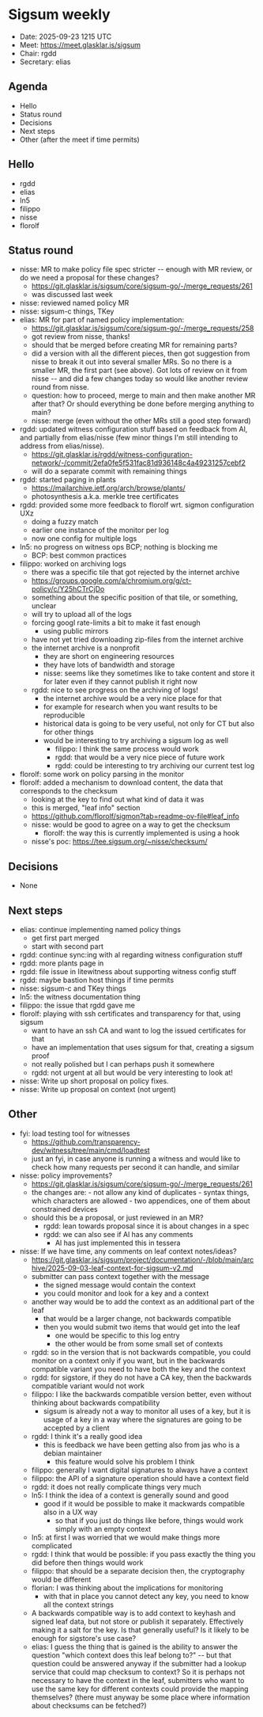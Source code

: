 # Sigsum weekly

  - Date: 2025-09-23 1215 UTC
  - Meet: https://meet.glasklar.is/sigsum
  - Chair: rgdd
  - Secretary: elias

## Agenda

  - Hello
  - Status round
  - Decisions
  - Next steps
  - Other (after the meet if time permits)

## Hello

  - rgdd
  - elias
  - ln5
  - filippo
  - nisse
  - florolf

## Status round

  - nisse: MR to make policy file spec stricter -- enough with MR review, or do we need a proposal for these changes?
    - https://git.glasklar.is/sigsum/core/sigsum-go/-/merge_requests/261
    - was discussed last week
  - nisse: reviewed named policy MR
  - nisse: sigsum-c things, TKey
  - elias: MR for part of named policy implementation:
    - https://git.glasklar.is/sigsum/core/sigsum-go/-/merge_requests/258
    - got review from nisse, thanks!
    - should that be merged before creating MR for remaining parts?
    - did a version with all the different pieces, then got suggestion from nisse to break it out into several smaller MRs. So no there is a smaller MR, the first part (see above). Got lots of review on it from nisse -- and did a few changes today so would like another review round from nisse.
    - question: how to proceed, merge to main and then make another MR after that? Or should everything be done before merging anything to main?
    - nisse: merge (even without the other MRs still a good step forward)
  - rgdd: updated witness configuration stuff based on feedback from Al, and partially from elias/nisse (few minor things I'm still intending to address from elias/nisse).
    - https://git.glasklar.is/rgdd/witness-configuration-network/-/commit/2efa0fe5f531fac81d936148c4a49231257cebf2
    - will do a separate commit with remaining things
  - rgdd: started paging in plants
    - https://mailarchive.ietf.org/arch/browse/plants/
    - photosynthesis a.k.a. merkle tree certificates
  - rgdd: provided some more feedback to florolf wrt. sigmon configuration UXz
    - doing a fuzzy match
    - earlier one instance of the monitor per log
    - now one config for multiple logs
  - ln5: no progress on witness ops BCP; nothing is blocking me
    - BCP: best common practices
  - filippo: worked on archiving logs
    - there was a specific tile that got rejected by the internet archive
    - https://groups.google.com/a/chromium.org/g/ct-policy/c/Y25hCTrCjDo
    - something about the specific position of that tile, or something, unclear
    - will try to upload all of the logs
    - forcing googl rate-limits a bit to make it fast enough
      - using public mirrors
    - have not yet tried downloading zip-files from the internet archive
    - the internet archive is a nonprofit
      - they are short on engineering resources
      - they have lots of bandwidth and storage
      - nisse: seems like they sometimes like to take content and store it for later even if they cannot publish it right now
    - rgdd: nice to see progress on the archiving of logs!
      - the internet archive would be a very nice place for that
      - for example for research when you want results to be reproducible
      - historical data is going to be very useful, not only for CT but also for other things
      - would be interesting to try archiving a sigsum log as well
        - filippo: I think the same process would work
        - rgdd: that would be a very nice piece of future work
        - rgdd: could be interesting to try archiving our current test log
  - florolf: some work on policy parsing in the monitor
  - florolf: added a mechanism to download content, the data that corresponds to the checksum
    - looking at the key to find out what kind of data it was
    - this is merged, "leaf info" section
    - https://github.com/florolf/sigmon?tab=readme-ov-file#leaf_info
    - nisse: would be good to agree on a way to get the checksum
      - florolf: the way this is currently implemented is using a hook
    - nisse's poc: https://tee.sigsum.org/~nisse/checksum/

## Decisions

  - None

## Next steps

  - elias: continue implementing named policy things
    - get first part merged
    - start with second part
  - rgdd: continue sync:ing with al regarding witness configuration stuff
  - rgdd: more plants page in
  - rgdd: file issue in litewitness about supporting witness config stuff
  - rgdd: maybe bastion host things if time permits
  - nisse: sigsum-c and TKey things
  - ln5: the witness documentation thing
  - filippo: the issue that rgdd gave me
  - florolf: playing with ssh certificates and transparency for that, using sigsum
    - want to have an ssh CA and want to log the issued certificates for that
    - have an implementation that uses sigsum for that, creating a sigsum proof
    - not really polished but I can perhaps push it somewhere
    - rgdd: not urgent at all but would be very interesting to look at!
  - nisse: Write up short proposal on policy fixes.
  - nisse: Write up proposal on context (not urgent)

## Other

  - fyi: load testing tool for witnesses
    - https://github.com/transparency-dev/witness/tree/main/cmd/loadtest
    - just an fyi, in case anyone is running a witness and would like to check how many requests per second it can handle, and similar
  - nisse: policy improvements?
    - https://git.glasklar.is/sigsum/core/sigsum-go/-/merge_requests/261
    - the changes are:
          - not allow any kind of duplicates
          - syntax things, which characters are allowed
          - two appendices, one of them about constrained devices
    - should this be a proposal, or just reviewed in an MR?
      - rgdd: lean towards proposal since it is about changes in a spec
      - rgdd: we can also see if Al has any comments
        - Al has just implemented this in tessera
  - nisse: If we have time, any comments on leaf context notes/ideas?
    - https://git.glasklar.is/sigsum/project/documentation/-/blob/main/archive/2025-09-03-leaf-context-for-sigsum-v2.md
    - submitter can pass context together with the message
      - the signed message would contain the context
      - you could monitor and look for a key and a context
    - another way would be to add the context as an additional part of the leaf
      - that would be a larger change, not backwards compatible
      - then you would submit two items that would get into the leaf
        - one would be specific to this log entry
        - the other would be from some small set of contexts
    - rgdd: so in the version that is not backwards compatible, you could monitor on a context only if you want, but in the backwards compatible variant you need to have both the key and the context
    - rgdd: for sigstore, if they do not have a CA key, then the backwards compatible variant would not work
    - filippo: I like the backwards compatible version better, even without thinking about backwards compatibility
      - sigsum is already not a way to monitor all uses of a key, but it is usage of a key in a way where the signatures are going to be accepted by a client
    - rgdd: I think it's a really good idea
      - this is feedback we have been getting also from jas who is a debian maintainer
        - this feature would solve his problem I think
    - filippo: generally I want digital signatures to always have a context
    - filippo: the API of a signature operation should have a context field
    - rgdd: it does not really complicate things very much
    - ln5: I think the idea of a context is generally sound and good
      - good if it would be possible to make it mackwards compatible also in a UX way
        - so that if you just do things like before, things would work simply with an empty context
    - ln5: at first I was worried that we would make things more complicated
    - rgdd: I think that would be possible: if you pass exactly the thing you did before then things would work
    - filippo: that should be a separate decision then, the cryptography would be different
    - florian: I was thinking about the implications for monitoring
      - with that in place you cannot detect any key, you need to know all the context strings
    - A backwards compatible way is to add context to keyhash and signed leaf data, but not store or publish it separately. Effectively making it a salt for the key. Is that generally useful? Is it likely to be enough for sigstore's use case?
    - elias: I guess the thing that is gained is the ability to answer the question "which context does this leaf belong to?" -- but that question could be answered anyway if the submitter had a lookup service that could map checksum to context? So it is perhaps not necessary to have the context in the leaf, submitters who want to use the same key for different contexts could provide the mapping themselves? (there must anyway be some place where information about checksums can be fetched?)
